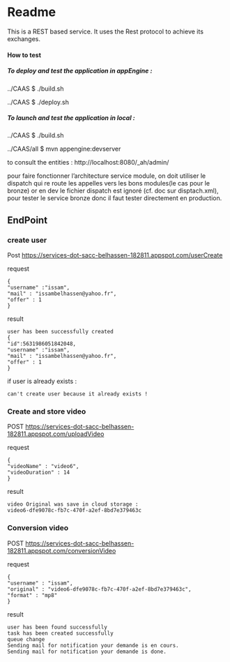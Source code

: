# Readme
This is a REST based service. It uses the Rest protocol to achieve its exchanges.

#### How to test

##### To deploy and test the application in appEngine : 

../CAAS $ ./build.sh

../CAAS $ ./deploy.sh

##### To launch and test the application in local : 


   ../CAAS $  ./build.sh
    
   ../CAAS/all $ mvn appengine:devserver
   
to consult the entities :  http://localhost:8080/_ah/admin/

pour faire fonctionner l’architecture service module, on doit utiliser le dispatch
qui re route les appelles vers les bons modules(le cas pour le bronze) or en dev le fichier dispatch est ignoré (cf.
doc sur disptach.xml), 
pour tester le service bronze donc il faut tester directement en production.

## EndPoint
### create user
Post https://services-dot-sacc-belhassen-182811.appspot.com/userCreate

request
```
{
"username" :"issam",
"mail" : "issambelhassen@yahoo.fr",
"offer" : 1
}
```

result
```
user has been successfully created 
{
"id":5631986051842048,
"username" :"issam",
"mail" : "issambelhassen@yahoo.fr",
"offer" : 1
}
```
if user is already exists : 
```
can't create user because it already exists ! 
```

### Create and store video
POST https://services-dot-sacc-belhassen-182811.appspot.com/uploadVideo

request
```
{
"videoName" : "video6",
"videoDuration" : 14
}

```

result
```
video Original was save in cloud storage : 
video6-dfe9078c-fb7c-470f-a2ef-8bd7e379463c

```
### Conversion video
POST https://services-dot-sacc-belhassen-182811.appspot.com/conversionVideo

request
```
{
"username" : "issam",
"original" : "video6-dfe9078c-fb7c-470f-a2ef-8bd7e379463c",
"format" : "mp8"
}
```

result
```
user has been found successfully 
task has been created successfully 
queue change 
Sending mail for notification your demande is en cours.
Sending mail for notification your demande is done.
```
